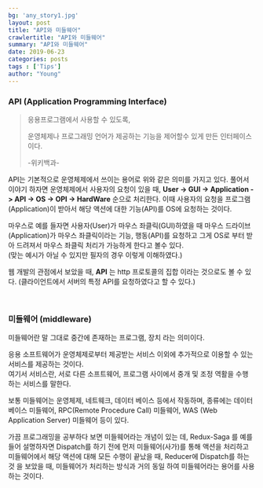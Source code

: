 ```yaml
---
bg: 'any_story1.jpg'
layout: post
title: "API와 미들웨어"
crawlertitle: "API와 미들웨어"
summary: "API와 미들웨어"
date: 2019-06-23
categories: posts
tags : ['Tips']
author: "Young"
---
```


### API (Application Programming Interface)

> 응용프로그램에서 사용할 수 있도록, 
> 
> 운영체제나 프로그래밍 언어가 제공하는 기능을 제어할수 있게 만든 인터페이스 이다.
> 
> -위키백과-

API는 기본적으로 운영체제에서 쓰이는 용어로 위와 같은 의미를 가지고 있다. 풀어서 이야기 하자면 운영체제에서 사용자의 요청이 있을 때, **User -> GUI -> Application -> API -> OS -> OPI -> HardWare** 순으로 처리한다. 이때 사용자의 요청을 프로그램 (Application)이 받아서 해당 액션에 대한 기능(API)를 OS에 요청하는 것이다.

마우스로 예를 들자면 사용자(User)가 마우스 좌클릭(GUI)하였을 때 마우스 드라이브(Application)가 마우스 좌클릭이라는 기능, 행동(API)를 요청하고 그게 OS로 부터 받아 드려져서 마우스 좌클릭 처리가 가능하게 한다고 볼수 있다.<br/> (맞는 예시가 아닐 수 있지만 필자의 경우 이렇게 이해하였다.)

웹 개발의 관점에서 보았을 때, **API** 는 http 프로토콜의 집합 이라는 것으로도 볼 수 있다. (클라이언트에서 서버의 특정 API를 요청하였다고 할 수 있다.)

<br/>

### 미들웨어 (middleware)

 미들웨어란 말 그대로 중간에 존재하는 프로그램, 장치 라는 의미이다. 

 응용 소프트웨어가 운영체제로부터 제공받는 서비스 이외에 추가적으로 이용할 수 있는 서비스를 제공하는 것이다.<br/>여기서 서비스란, 서로 다른 소프트웨어, 프로그램 사이에서 중개 및 조정 역활을 수행 하는 서비스를 말한다.

 보통 미들웨어는 운영체제, 네트웨크, 데이터 베이스 등에서 작동하며, 종류에는 데이터베이스 미들웨어, RPC(Remote Procedure Call) 미들웨어, WAS (Web Application Server) 미들웨어 등이 있다.

가끔 프로그래밍을 공부하다 보면 미들웨어라는 개념이 있는 데, Redux-Saga 를 예를 들어 설명하자면 Dispatch를 하기 전에 먼저 미들웨어(사가)를 통해 액션을 처리하고 미들웨어에서 해당 액션에 대해 모든 수행이 끝났을 때, Reducer에 Dispatch를 하는 것 을 보았을 때, 미들웨어가 처리하는 방식과 거의 동일 하여 미들웨어라는 용어를 사용하는 것이다.


